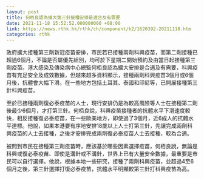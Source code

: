 ```yaml
---
layout: post
title: 何栢良認為擴大第三針接種安排是適合及有需要
date: 2021-11-18 15:52:52.000000000 +08:00
link: https://news.rthk.hk/rthk/ch/component/k2/1620392-20211118.htm
categories: rthk
---
```


政府擴大接種第三劑新冠疫苗安排，市民若已接種兩劑科興疫苗，而第二劑接種已超過6個月，不論是否屬優先組別，均可於下星期二開始預約及由當日起接種第三劑疫苗。港大感染及傳染病中心總監何栢良認為擴大安排是合適及有需要，科興疫苗有充足安全及成效數據，但越來越多資料顯示，接種兩劑科興疫苗3個月或6個月後，抗體會大幅下滑。在一些地方包括土耳其、泰國和印尼等，已開展接種第三針科興疫苗。

至於已接種兩劑復必泰疫苗的人士，現行安排仍是為較高風險等人士在接種第二劑後最少6個月，才打第三針。何栢良說，科興疫苗接種者的抗體水平下滑速度較快，相反接種復必泰疫苗，在一些歐美地方，即使過了3個月，近6成人的抗體水平達標。他說，如果本港要有序地安排18歲以上人士打第三針，先讓完成兩劑科興疫苗的人士去接種，之後才安排完成兩劑復必泰疫苗人士去接種，較為合適。

被問到市民在接種第三劑疫苗時，應該基於哪些因素選擇疫苗，何栢良說，無論是科興或復必泰疫苗、即使是溝針或不溝針，世界上已有大量安全數據，最重要是市民可以自行選擇。他說，根據本地一些研究，接種了兩劑科興疫苗，並超過4至6個月之後，第三針選擇打復必泰疫苗，抗體水平明顯較第三針打科興疫苗為高。
